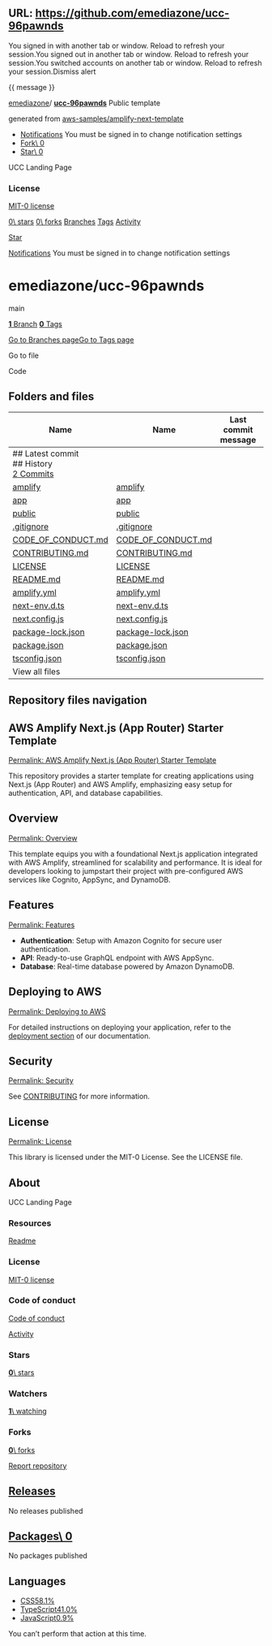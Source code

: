 URL: https://github.com/emediazone/ucc-96pawnds
---


You signed in with another tab or window. Reload to refresh your session.You signed out in another tab or window. Reload to refresh your session.You switched accounts on another tab or window. Reload to refresh your session.Dismiss alert

{{ message }}

[emediazone](/emediazone)/ **[ucc-96pawnds](/emediazone/ucc-96pawnds)** Public template

generated from [aws-samples/amplify-next-template](/aws-samples/amplify-next-template)

- [Notifications](/login?return_to=%2Femediazone%2Fucc-96pawnds) You must be signed in to change notification settings
- [Fork\\
0](/login?return_to=%2Femediazone%2Fucc-96pawnds)
- [Star\\
0](/login?return_to=%2Femediazone%2Fucc-96pawnds)


UCC Landing Page


### License

[MIT-0 license](/emediazone/ucc-96pawnds/blob/main/LICENSE)

[0\\
stars](/emediazone/ucc-96pawnds/stargazers) [0\\
forks](/emediazone/ucc-96pawnds/forks) [Branches](/emediazone/ucc-96pawnds/branches) [Tags](/emediazone/ucc-96pawnds/tags) [Activity](/emediazone/ucc-96pawnds/activity)

[Star](/login?return_to=%2Femediazone%2Fucc-96pawnds)

[Notifications](/login?return_to=%2Femediazone%2Fucc-96pawnds) You must be signed in to change notification settings

# emediazone/ucc-96pawnds

main

[**1** Branch](/emediazone/ucc-96pawnds/branches) [**0** Tags](/emediazone/ucc-96pawnds/tags)

[Go to Branches page](/emediazone/ucc-96pawnds/branches)[Go to Tags page](/emediazone/ucc-96pawnds/tags)

Go to file

Code

## Folders and files

| Name | Name | Last commit message | Last commit date |
| --- | --- | --- | --- |
| ## Latest commit<br>## History<br>[2 Commits](/emediazone/ucc-96pawnds/commits/main/) |
| [amplify](/emediazone/ucc-96pawnds/tree/main/amplify "amplify") | [amplify](/emediazone/ucc-96pawnds/tree/main/amplify "amplify") |  |  |
| [app](/emediazone/ucc-96pawnds/tree/main/app "app") | [app](/emediazone/ucc-96pawnds/tree/main/app "app") |  |  |
| [public](/emediazone/ucc-96pawnds/tree/main/public "public") | [public](/emediazone/ucc-96pawnds/tree/main/public "public") |  |  |
| [.gitignore](/emediazone/ucc-96pawnds/blob/main/.gitignore ".gitignore") | [.gitignore](/emediazone/ucc-96pawnds/blob/main/.gitignore ".gitignore") |  |  |
| [CODE\_OF\_CONDUCT.md](/emediazone/ucc-96pawnds/blob/main/CODE_OF_CONDUCT.md "CODE_OF_CONDUCT.md") | [CODE\_OF\_CONDUCT.md](/emediazone/ucc-96pawnds/blob/main/CODE_OF_CONDUCT.md "CODE_OF_CONDUCT.md") |  |  |
| [CONTRIBUTING.md](/emediazone/ucc-96pawnds/blob/main/CONTRIBUTING.md "CONTRIBUTING.md") | [CONTRIBUTING.md](/emediazone/ucc-96pawnds/blob/main/CONTRIBUTING.md "CONTRIBUTING.md") |  |  |
| [LICENSE](/emediazone/ucc-96pawnds/blob/main/LICENSE "LICENSE") | [LICENSE](/emediazone/ucc-96pawnds/blob/main/LICENSE "LICENSE") |  |  |
| [README.md](/emediazone/ucc-96pawnds/blob/main/README.md "README.md") | [README.md](/emediazone/ucc-96pawnds/blob/main/README.md "README.md") |  |  |
| [amplify.yml](/emediazone/ucc-96pawnds/blob/main/amplify.yml "amplify.yml") | [amplify.yml](/emediazone/ucc-96pawnds/blob/main/amplify.yml "amplify.yml") |  |  |
| [next-env.d.ts](/emediazone/ucc-96pawnds/blob/main/next-env.d.ts "next-env.d.ts") | [next-env.d.ts](/emediazone/ucc-96pawnds/blob/main/next-env.d.ts "next-env.d.ts") |  |  |
| [next.config.js](/emediazone/ucc-96pawnds/blob/main/next.config.js "next.config.js") | [next.config.js](/emediazone/ucc-96pawnds/blob/main/next.config.js "next.config.js") |  |  |
| [package-lock.json](/emediazone/ucc-96pawnds/blob/main/package-lock.json "package-lock.json") | [package-lock.json](/emediazone/ucc-96pawnds/blob/main/package-lock.json "package-lock.json") |  |  |
| [package.json](/emediazone/ucc-96pawnds/blob/main/package.json "package.json") | [package.json](/emediazone/ucc-96pawnds/blob/main/package.json "package.json") |  |  |
| [tsconfig.json](/emediazone/ucc-96pawnds/blob/main/tsconfig.json "tsconfig.json") | [tsconfig.json](/emediazone/ucc-96pawnds/blob/main/tsconfig.json "tsconfig.json") |  |  |
| View all files |

## Repository files navigation

## AWS Amplify Next.js (App Router) Starter Template

[Permalink: AWS Amplify Next.js (App Router) Starter Template](#aws-amplify-nextjs-app-router-starter-template)

This repository provides a starter template for creating applications using Next.js (App Router) and AWS Amplify, emphasizing easy setup for authentication, API, and database capabilities.

## Overview

[Permalink: Overview](#overview)

This template equips you with a foundational Next.js application integrated with AWS Amplify, streamlined for scalability and performance. It is ideal for developers looking to jumpstart their project with pre-configured AWS services like Cognito, AppSync, and DynamoDB.

## Features

[Permalink: Features](#features)

- **Authentication**: Setup with Amazon Cognito for secure user authentication.
- **API**: Ready-to-use GraphQL endpoint with AWS AppSync.
- **Database**: Real-time database powered by Amazon DynamoDB.

## Deploying to AWS

[Permalink: Deploying to AWS](#deploying-to-aws)

For detailed instructions on deploying your application, refer to the [deployment section](https://docs.amplify.aws/nextjs/start/quickstart/nextjs-app-router-client-components/#deploy-a-fullstack-app-to-aws) of our documentation.

## Security

[Permalink: Security](#security)

See [CONTRIBUTING](/emediazone/ucc-96pawnds/blob/main/CONTRIBUTING.md#security-issue-notifications) for more information.

## License

[Permalink: License](#license)

This library is licensed under the MIT-0 License. See the LICENSE file.

## About

UCC Landing Page


### Resources

[Readme](#readme-ov-file)

### License

[MIT-0 license](#MIT-0-1-ov-file)

### Code of conduct

[Code of conduct](#coc-ov-file)

[Activity](/emediazone/ucc-96pawnds/activity)

### Stars

[**0**\\
stars](/emediazone/ucc-96pawnds/stargazers)

### Watchers

[**1**\\
watching](/emediazone/ucc-96pawnds/watchers)

### Forks

[**0**\\
forks](/emediazone/ucc-96pawnds/forks)

[Report repository](/contact/report-content?content_url=https%3A%2F%2Fgithub.com%2Femediazone%2Fucc-96pawnds&report=emediazone+%28user%29)

## [Releases](/emediazone/ucc-96pawnds/releases)

No releases published

## [Packages\  0](/users/emediazone/packages?repo_name=ucc-96pawnds)

No packages published

## Languages

- [CSS58.1%](/emediazone/ucc-96pawnds/search?l=css)
- [TypeScript41.0%](/emediazone/ucc-96pawnds/search?l=typescript)
- [JavaScript0.9%](/emediazone/ucc-96pawnds/search?l=javascript)

You can’t perform that action at this time.